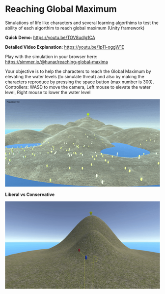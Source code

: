 # Reaching Global Maximum
Simulations of life like characters and several learning algorthims to test the ability of each algorthim to reach global maximum (Unity framework)

**Quick Demo:**
https://youtu.be/TOV8udlg1CA

**Detailed Video Explanation:**
https://youtu.be/1p11-oggW1E

Play with the simulation in your browser here:
https://simmer.io/@hunar/reaching-global-maxima

Your objective is to help the characters to reach the Global Maximum by elevating the water levels (to simulate threat) and also by making the characters reproduce by pressing the space button (max number is 300).
Controllers:
WASD to move the camera,
Left mouse to elevate the water level,
Right mouse to lower the water level

![](images/game_extinction1.gif)
</br>

**Liberal vs Conservative**

![](images/lib_v_cons.gif)
</br>





